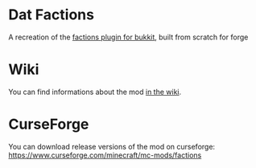 # Dat Factions

A recreation of the [factions plugin for bukkit](https://www.massivecraft.com/factions), built from scratch for forge

# Wiki

You can find informations about the mod [in the wiki](https://github.com/jtljac/Factions/wiki).

# CurseForge

You can download release versions of the mod on curseforge: https://www.curseforge.com/minecraft/mc-mods/factions
